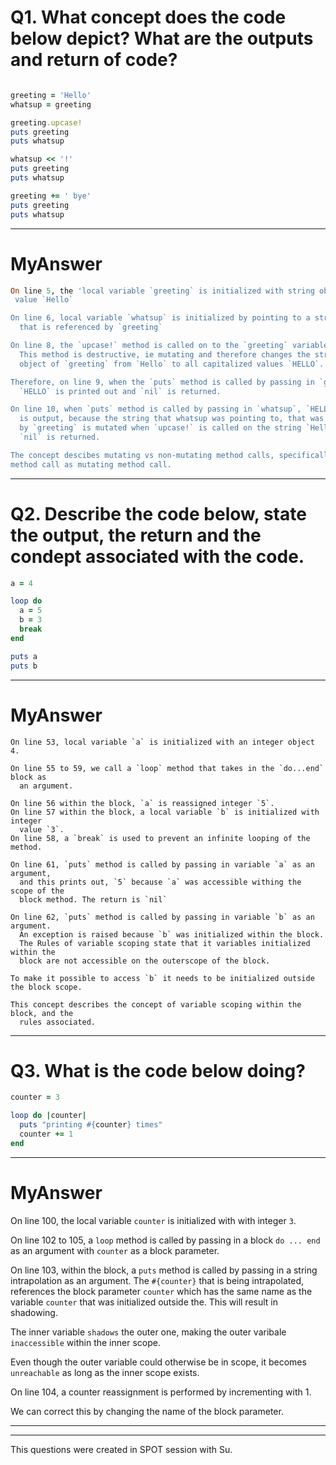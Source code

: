 # Q1. What concept does the code below depict? What are the outputs and return of code?

```ruby

greeting = 'Hello'
whatsup = greeting

greeting.upcase!
puts greeting
puts whatsup

whatsup << '!'
puts greeting
puts whatsup

greeting += ' bye'
puts greeting
puts whatsup
```

____
# MyAnswer

``` ruby
On line 5, the 'local variable `greeting` is initialized with string object with
 value `Hello`

On line 6, local variable `whatsup` is initialized by pointing to a string `Hello`
  that is referenced by `greeting`

On line 8, the `upcase!` method is called on to the `greeting` variable.
  This method is destructive, ie mutating and therefore changes the string
  object of `greeting` from `Hello` to all capitalized values `HELLO`.

Therefore, on line 9, when the `puts` method is called by passing in `greeting`
  `HELLO` is printed out and `nil` is returned.

On line 10, when `puts` method is called by passing in `whatsup`, `HELLO`
  is output, because the string that whatsup was pointing to, that was referenced
  by `greeting` is mutated when `upcase!` is called on the string `Hello`.
  `nil` is returned.

The concept descibes mutating vs non-mutating method calls, specifically, `upcase!`
method call as mutating method call.

```

____

# Q2. Describe the code below, state the output, the return and the condept associated with the code.

```ruby
a = 4

loop do
  a = 5
  b = 3
  break
end

puts a
puts b

```

***
# MyAnswer

```
On line 53, local variable `a` is initialized with an integer object 4.

On line 55 to 59, we call a `loop` method that takes in the `do...end` block as
  an argument.

On line 56 within the block, `a` is reassigned integer `5`.
On line 57 within the block, a local variable `b` is initialized with integer
  value `3`.
On line 58, a `break` is used to prevent an infinite looping of the method.

On line 61, `puts` method is called by passing in variable `a` as an argument,
  and this prints out, `5` because `a` was accessible withing the scope of the
  block method. The return is `nil`

On line 62, `puts` method is called by passing in variable `b` as an argument.
  An exception is raised because `b` was initialized within the block.
  The Rules of variable scoping state that it variables initialized within the
  block are not accessible on the outerscope of the block.

To make it possible to access `b` it needs to be initialized outside the block scope.

This concept describes the concept of variable scoping within the block, and the
  rules associated.
```

***

# Q3. What is the code below doing?

``` ruby
counter = 3

loop do |counter|
  puts "printing #{counter} times"
  counter += 1
end

```

***
# MyAnswer


On line 100, the local variable `counter` is initialized with with integer `3`.

On line 102 to 105, a `loop` method is called by passing in a block `do ... end`
  as an argument with `counter` as a block parameter.

On line 103, within the block, a `puts` method is called by passing in a string
  intrapolation as an argument. The `#{counter}` that is being intrapolated,
  references the block parameter `counter` which has the same name as
  the variable `counter` that was initialized outside the.
  This will result in shadowing.

The inner variable `shadows` the outer one, making the outer varibale `inaccessible`
  within the inner scope.

Even though the outer variable could otherwise be in scope, it becomes `unreachable`
as long as the inner scope exists.

On line 104, a counter reassignment is performed by incrementing with 1.

We can correct this by changing the name of the block parameter.
***


______
This  questions were created in SPOT session with Su.
